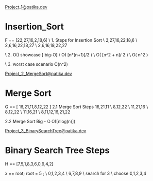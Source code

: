 Project_1@patika.dev

# Insertion_Sort

F == [22,27,16,2,18,6]
\\  1. Steps for Insertion Sort
\\ 2,27,16,22,18,6
\\ 2,6,16,22,18,27
\\ 2,6,16,18,22,27

\\  2. O() showcase [ big-O]
\\ O( [n*(n+1)]/2 )
\\ O( [n^2 + n]/ 2 )
\\ O( n^2 )

\\  3. worst case scenario O(n^2)


Project_2_MergeSort@patika.dev

# Merge Sort
G == [ 16,21,11,8,12,22 ]
2.1 Merge Sort Steps
16,21,11
\\ 8,12,22
\\ 11,21,16
\\ 8,12,22
\\ 11,16,21
\\ 8,11,12,16,21,22

2.2 Merge Sort Big - O
O([nlog(n)])

Project_3_BinarySearchTree@patika.dev

# Binary Search Tree Steps
H == [7,5,1,8,3,6,0,9,4,2]

x == root; 
root = 5 ;
\\ 0,1,2,3,4
\\ 6,7,8,9
\\ search for 3
\\ choose 0,1,2,3,4 
